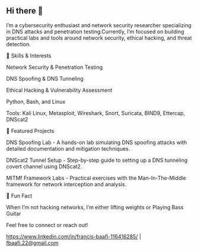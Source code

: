 ## Hi there 👋

I’m a cybersecurity enthusiast and network security researcher specializing in DNS attacks and penetration testing.Currently, I’m focused on building practical labs and tools around network security, ethical hacking, and threat detection.

🔧 Skills & Interests

Network Security & Penetration Testing

DNS Spoofing & DNS Tunneling

Ethical Hacking & Vulnerability Assessment

Python, Bash, and Linux

Tools: Kali Linux, Metasploit, Wireshark, Snort, Suricata, BIND9, Ettercap, DNScat2

🚀 Featured Projects

DNS Spoofing Lab - A hands-on lab simulating DNS spoofing attacks with detailed documentation and mitigation techniques.

DNScat2 Tunnel Setup - Step-by-step guide to setting up a DNS tunneling covert channel using DNScat2.

MITMf Framework Labs - Practical exercises with the Man-In-The-Middle framework for network interception and analysis.


🎉 Fun Fact

When I’m not hacking networks, I’m either lifting weights or Playing Bass Guitar

Feel free to connect or reach out!

https://www.linkedin.com/in/francis-baafi-116416285/  |  fbaafi.22@gmail.com 
